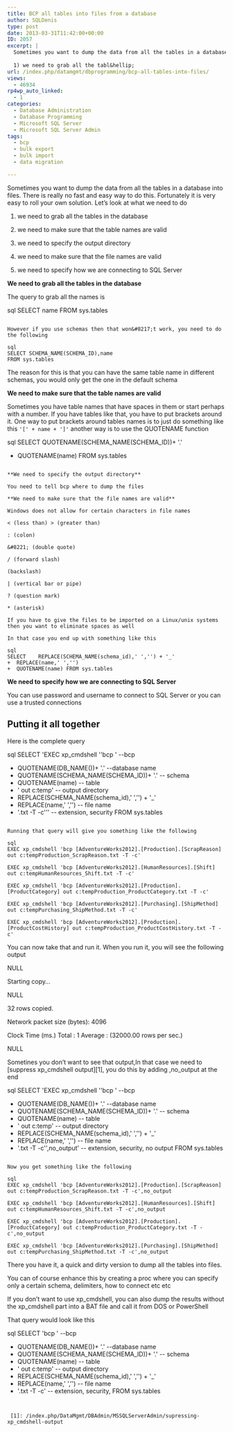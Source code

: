 ```yaml
---
title: BCP all tables into files from a database
author: SQLDenis
type: post
date: 2013-03-31T11:42:00+00:00
ID: 2057
excerpt: |
  Sometimes you want to dump the data from all the tables in a database into files. There is really no fast and easy way to do this. Fortunately it is very easy to roll your own solution. Let's look at what we need to do
  
  1) we need to grab all the tabl&hellip;
url: /index.php/datamgmt/dbprogramming/bcp-all-tables-into-files/
views:
  - 46934
rp4wp_auto_linked:
  - 1
categories:
  - Database Administration
  - Database Programming
  - Microsoft SQL Server
  - Microsoft SQL Server Admin
tags:
  - bcp
  - bulk export
  - bulk import
  - data migration

---
```

Sometimes you want to dump the data from all the tables in a database into files. There is really no fast and easy way to do this. Fortunately it is very easy to roll your own solution. Let&#8217;s look at what we need to do

1) we need to grab all the tables in the database
  
2) we need to make sure that the table names are valid
  
3) we need to specify the output directory
  
4) we need to make sure that the file names are valid
  
5) we need to specify how we are connecting to SQL Server

**We need to grab all the tables in the database**
  
The query to grab all the names is

sql
SELECT name FROM sys.tables
```

However if you use schemas then that won&#8217;t work, you need to do the following

sql
SELECT SCHEMA_NAME(SCHEMA_ID),name 
FROM sys.tables
```

The reason for this is that you can have the same table name in different schemas, you would only get the one in the default schema

**We need to make sure that the table names are valid**
  
Sometimes you have table names that have spaces in them or start perhaps with a number. If you have tables like that, you have to put brackets around it. One way to put brackets around tables names is to just do something like this `'[' + name + ']'` another way is to use the QUOTENAME function

sql
SELECT   QUOTENAME(SCHEMA_NAME(SCHEMA_ID))+ '.'
+  QUOTENAME(name) FROM sys.tables
```

**We need to specify the output directory**
  
You need to tell bcp where to dump the files

**We need to make sure that the file names are valid**
  
Windows does not allow for certain characters in file names

< (less than) > (greater than)
  
: (colon)
  
&#8221; (double quote)
  
/ (forward slash)
   
(backslash)
  
| (vertical bar or pipe)
  
? (question mark)
  
* (asterisk)
  
If you have to give the files to be imported on a Linux/unix systems then you want to eliminate spaces as well
  
In that case you end up with something like this

sql
SELECT    REPLACE(SCHEMA_NAME(schema_id),' ','') + '_' 
+  REPLACE(name,' ','') 
+  QUOTENAME(name) FROM sys.tables
```

**We need to specify how we are connecting to SQL Server**
  
You can use password and username to connect to SQL Server or you can use a trusted connections

## Putting it all together

Here is the complete query

sql
SELECT 'EXEC xp_cmdshell ''bcp '           --bcp
+  QUOTENAME(DB_NAME())+ '.'               --database name
+  QUOTENAME(SCHEMA_NAME(SCHEMA_ID))+ '.'  -- schema
+  QUOTENAME(name)						   -- table
+ ' out c:temp'                          -- output directory
+  REPLACE(SCHEMA_NAME(schema_id),' ','') + '_' 
+  REPLACE(name,' ','')                    -- file name
+ '.txt -T -c'''   -- extension, security 
FROM sys.tables
```

Running that query will give you something like the following

sql
EXEC xp_cmdshell 'bcp [AdventureWorks2012].[Production].[ScrapReason] out c:tempProduction_ScrapReason.txt -T -c'

EXEC xp_cmdshell 'bcp [AdventureWorks2012].[HumanResources].[Shift] out c:tempHumanResources_Shift.txt -T -c'

EXEC xp_cmdshell 'bcp [AdventureWorks2012].[Production].[ProductCategory] out c:tempProduction_ProductCategory.txt -T -c'

EXEC xp_cmdshell 'bcp [AdventureWorks2012].[Purchasing].[ShipMethod] out c:tempPurchasing_ShipMethod.txt -T -c'

EXEC xp_cmdshell 'bcp [AdventureWorks2012].[Production].[ProductCostHistory] out c:tempProduction_ProductCostHistory.txt -T -c'
```

You can now take that and run it. When you run it, you will see the following output

NULL
  
Starting copy&#8230;
  
NULL
  
32 rows copied.
  
Network packet size (bytes): 4096
  
Clock Time (ms.) Total : 1 Average : (32000.00 rows per sec.)
  
NULL

Sometines you don&#8217;t want to see that output,In that case we need to [suppress xp_cmdshell output][1], you do this by adding ,no_output at the end

sql
SELECT 'EXEC xp_cmdshell ''bcp '           --bcp
+  QUOTENAME(DB_NAME())+ '.'               --database name
+  QUOTENAME(SCHEMA_NAME(SCHEMA_ID))+ '.'  -- schema
+  QUOTENAME(name)						   -- table
+ ' out c:temp'                          -- output directory
+  REPLACE(SCHEMA_NAME(schema_id),' ','') + '_' 
+  REPLACE(name,' ','')                    -- file name
+ '.txt -T -c'',no_output'   -- extension, security, no output 
FROM sys.tables
```

Now you get something like the following

sql
EXEC xp_cmdshell 'bcp [AdventureWorks2012].[Production].[ScrapReason] out c:tempProduction_ScrapReason.txt -T -c',no_output

EXEC xp_cmdshell 'bcp [AdventureWorks2012].[HumanResources].[Shift] out c:tempHumanResources_Shift.txt -T -c',no_output

EXEC xp_cmdshell 'bcp [AdventureWorks2012].[Production].[ProductCategory] out c:tempProduction_ProductCategory.txt -T -c',no_output

EXEC xp_cmdshell 'bcp [AdventureWorks2012].[Purchasing].[ShipMethod] out c:tempPurchasing_ShipMethod.txt -T -c',no_output
```

There you have it, a quick and dirty version to dump all the tables into files.

You can of course enhance this by creating a proc where you can specify only a certain schema, delimiters, how to connect etc etc

If you don&#8217;t want to use xp\_cmdshell, you can also dump the results without the xp\_cmdshell part into a BAT file and call it from DOS or PowerShell

That query would look like this

sql
SELECT 'bcp '           --bcp
+  QUOTENAME(DB_NAME())+ '.'               --database name
+  QUOTENAME(SCHEMA_NAME(SCHEMA_ID))+ '.'  -- schema
+  QUOTENAME(name)						   -- table
+ ' out c:temp'                          -- output directory
+  REPLACE(SCHEMA_NAME(schema_id),' ','') + '_' 
+  REPLACE(name,' ','')                    -- file name
+ '.txt -T -c'   -- extension, security, 
FROM sys.tables
```


 [1]: /index.php/DataMgmt/DBAdmin/MSSQLServerAdmin/supressing-xp_cmdshell-output